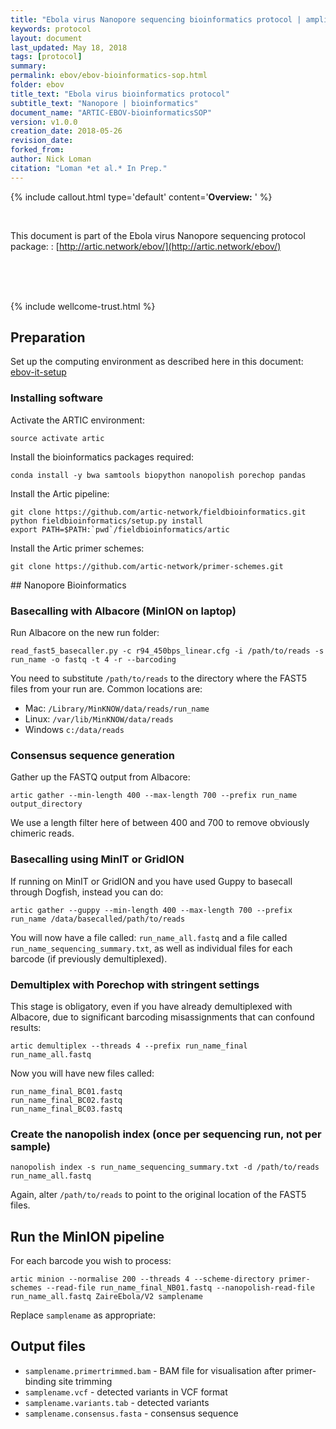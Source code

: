 ```yaml
---
title: "Ebola virus Nanopore sequencing bioinformatics protocol | amplicon, native barcoding"
keywords: protocol
layout: document
last_updated: May 18, 2018
tags: [protocol]
summary:
permalink: ebov/ebov-bioinformatics-sop.html
folder: ebov
title_text: "Ebola virus bioinformatics protocol"
subtitle_text: "Nanopore | bioinformatics"
document_name: "ARTIC-EBOV-bioinformaticsSOP"
version: v1.0.0
creation_date: 2018-05-26
revision_date: 
forked_from: 
author: Nick Loman
citation: "Loman *et al.* In Prep."
---
```


{% include callout.html
type='default'
content='**Overview:** '
%}

<br />

This document is part of the Ebola virus Nanopore sequencing protocol package:
: [http://artic.network/ebov/](http://artic.network/ebov/)

<br /><br /><br />

{% include wellcome-trust.html %}

<div class="pagebreak"> </div>

## Preparation

Set up the computing environment as described here in this document: [ebov-it-setup](ebov-it-setup.html)

### Installing software

Activate the ARTIC environment:

```
source activate artic
```

Install the bioinformatics packages required:

```
conda install -y bwa samtools biopython nanopolish porechop pandas
```

Install the Artic pipeline:

```
git clone https://github.com/artic-network/fieldbioinformatics.git
python fieldbioinformatics/setup.py install
export PATH=$PATH:`pwd`/fieldbioinformatics/artic
```

Install the Artic primer schemes:

```
git clone https://github.com/artic-network/primer-schemes.git
```

<div class="pagebreak"> </div>
## Nanopore Bioinformatics

### Basecalling with Albacore (MinION on laptop)

Run Albacore on the new run folder:

```
read_fast5_basecaller.py -c r94_450bps_linear.cfg -i /path/to/reads -s run_name -o fastq -t 4 -r --barcoding
````

You need to substitute `/path/to/reads` to the directory where the FAST5 files from your
run are. Common locations are:

   - Mac: ```/Library/MinKNOW/data/reads/run_name```
   - Linux: ```/var/lib/MinKNOW/data/reads```
   - Windows ```c:/data/reads```

### Consensus sequence generation

Gather up the FASTQ output from Albacore:

```
artic gather --min-length 400 --max-length 700 --prefix run_name output_directory
```

We use a length filter here of between 400 and 700 to remove obviously chimeric reads.

### Basecalling using MinIT or GridION

If running on MinIT or GridION and you have used Guppy to basecall through Dogfish, instead you can do:

```
artic gather --guppy --min-length 400 --max-length 700 --prefix run_name /data/basecalled/path/to/reads
```

You will now have a file called: ``run_name_all.fastq``
and a file called ``run_name_sequencing_summary.txt``, 
as well as individual files for each barcode (if previously demultiplexed).

### Demultiplex with Porechop with stringent settings

This stage is obligatory, even if you have already demultiplexed with Albacore, due to
significant barcoding misassignments that can confound results:

```
artic demultiplex --threads 4 --prefix run_name_final run_name_all.fastq
```

Now you will have new files called:

```
run_name_final_BC01.fastq
run_name_final_BC02.fastq
run_name_final_BC03.fastq
```

### Create the nanopolish index (once per sequencing run, not per sample)

```
nanopolish index -s run_name_sequencing_summary.txt -d /path/to/reads run_name_all.fastq
```

Again, alter ``/path/to/reads`` to point to the original location of the FAST5 files.

## Run the MinION pipeline

For each barcode you wish to process:

```
artic minion --normalise 200 --threads 4 --scheme-directory primer-schemes --read-file run_name_final_NB01.fastq --nanopolish-read-file run_name_all.fastq ZaireEbola/V2 samplename
```

Replace ``samplename`` as appropriate:

## Output files

   * ``samplename.primertrimmed.bam`` - BAM file for visualisation after primer-binding site trimming
   * ``samplename.vcf`` - detected variants in VCF format
   * ``samplename.variants.tab`` - detected variants
   * ``samplename.consensus.fasta`` - consensus sequence

